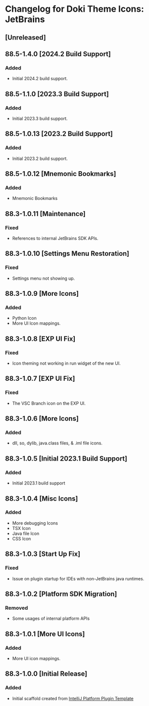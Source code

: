 <!-- Keep a Changelog guide -> https://keepachangelog.com -->

# Changelog for Doki Theme Icons: JetBrains

## [Unreleased]

## 88.5-1.4.0 [2024.2 Build Support]

### Added
- Initial 2024.2 build support.

## 88.5-1.1.0 [2023.3 Build Support]

### Added
- Initial 2023.3 build support.

## 88.5-1.0.13 [2023.2 Build Support]

### Added
- Initial 2023.2 build support.

## 88.5-1.0.12 [Mnemonic Bookmarks]

### Added
- Mnemonic Bookmarks

## 88.3-1.0.11 [Maintenance]

### Fixed

- References to internal JetBrains SDK APIs. 

## 88.3-1.0.10 [Settings Menu Restoration]

### Fixed

- Settings menu not showing up.

## 88.3-1.0.9 [More Icons]

### Added
- Python Icon
- More UI Icon mappings.


## 88.3-1.0.8 [EXP UI Fix]

### Fixed

- Icon theming not working in run widget of the new UI.

## 88.3-1.0.7 [EXP UI Fix]

### Fixed

- The VSC Branch icon on the EXP UI.

## 88.3-1.0.6 [More Icons]

### Added

- dll, so, dylib, java.class files, & .iml file icons.

## 88.3-1.0.5 [Initial 2023.1 Build Support]

### Added

- Initial 2023.1 build support

## 88.3-1.0.4 [Misc Icons]

### Added
- More debugging Icons
- TSX Icon
- Java file Icon
- CSS Icon

## 88.3-1.0.3 [Start Up Fix]

### Fixed
- Issue on plugin startup for IDEs with non-JetBrains java runtimes.

## 88.3-1.0.2 [Platform SDK Migration]

### Removed
- Some usages of internal platform APIs 

## 88.3-1.0.1 [More UI Icons]

### Added
- More UI icon mappings.

## 88.3-1.0.0 [Initial Release]

### Added
- Initial scaffold created from [IntelliJ Platform Plugin Template](https://github.com/JetBrains/intellij-platform-plugin-template)
